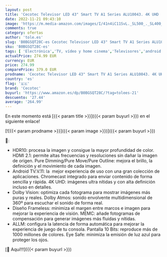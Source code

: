 ```yaml
---
layout: post
title: 'Cecotec Televisor LED 43" Smart TV A1 Series ALU10043. 4K UHD  Android 11  Diseño Frameless  MEMC  Dolby Vision y Dolby Atmos  HDR10  Modelo 2023'
date: 2022-11-21 09:43:10
image: 'https://m.media-amazon.com/images/I/41n4iC11SvL._SL500_._SL400_.jpg'
comments: true
category: ofertas
author: 'tole.es'
slug: 'B0BGSQT28C-es Cecotec Televisor LED 43" Smart TV A1 Series ALU10043. 4K...'
sku: 'B0BGSQT28C-es'
tags: [ 'Electrónica','TV, vídeo y home cinema','Televisores','android','cecotec','🇪🇸', ]
actualPrice: 274.99 EUR
currency: EUR
price: 274.99
comparePrice: 379.0 EUR
prodname: 'Cecotec Televisor LED 43" Smart TV A1 Series ALU10043. 4K UHD  Android 11  Diseño Frameless  MEMC  Dolby Vision y Dolby Atmos  HDR10  Modelo 2023'
country: 'es'
flag: '🇪🇸'
brand: 'Cecotec'
buyurl: 'https://www.amazon.es/dp/B0BGSQT28C/?tag=tolees-21'
descuento: '27.44'
average: '264.99'
---
```


En este momento está [{{< param title >}}]({{< param buyurl >}}) en el siguiente enlace!

[![{{< param prodname >}}]({{< param image >}})]({{< param buyurl >}})

🔎:

- HDR10: procesa la imagen y consigue la mayor profundidad de color. HDMI 2.1: permite altas frecuencias y resoluciones sin dañar la imagen de origen. Pure Dimming/Pure Move/Pure Outline: mejora el brillo, la definición y el movimiento de cada imagen.
- Android TV.V.11: la  mejor experiencia de uso con una gran colección de aplicaciones. Chromecast integrado para enviar contenido de forma sencilla y rápida. 4K UHD: imágenes ultra nítidas y con alta definición incluso en detalles.
- Dolby Vision: optimiza cada fotograma para mostrar imágenes más puras y reales. Dolby Atmos: sonido envolvente multidimensional de 360º para escuchar el sonido de forma real.
- Diseño Frameless: minimiza el margen entre marcos e imagen para mejorar la experiencia de visión. MEMC: añade fotogramas de compensación para generar imágenes más fluidas y nítidas.
- ALLM: configura la latencia de forma automática para mejorar la experiencia de juego de tu consola. Pantalla 10 Bits: reproduce más de 1000 millones de colores. Eye Safe: minimiza la emisión de luz azul para proteger los ojos.

[🛒 Aquí!!!]({{< param buyurl >}})
